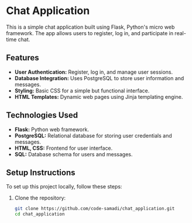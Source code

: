 # Chat Application

This is a simple chat application built using Flask, Python's micro web framework. The app allows users to register, log in, and participate in real-time chat.

## Features
- **User Authentication:** Register, log in, and manage user sessions.
- **Database Integration:** Uses PostgreSQL to store user information and messages.
- **Styling:** Basic CSS for a simple but functional interface.
- **HTML Templates:** Dynamic web pages using Jinja templating engine.

## Technologies Used
- **Flask:** Python web framework.
- **PostgreSQL:** Relational database for storing user credentials and messages.
- **HTML, CSS:** Frontend for user interface.
- **SQL:** Database schema for users and messages.

## Setup Instructions
To set up this project locally, follow these steps:

1. Clone the repository:
   ```bash
   git clone https://github.com/code-samadi/chat_application.git
   cd chat_application
